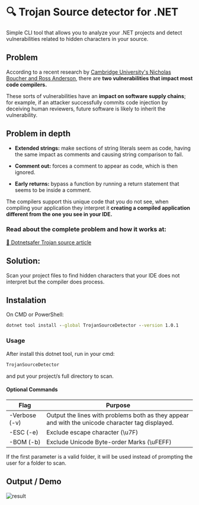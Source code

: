 # 🔍 Trojan Source detector for .NET

Simple CLI tool that allows you to analyze your .NET projects and detect vulnerabilities related to hidden characters in your source.

## Problem

According to a recent research by [Cambridge University's Nicholas Boucher and Ross Anderson](https://arxiv.org/abs/2111.00169), there are **two vulnerabilities that impact most code compilers.**

These sorts of vulnerabilities have an **impact on software supply chains**; for example, if an attacker successfully commits code injection by deceiving human reviewers, future software is likely to inherit the vulnerability.

## Problem in depth

- **Extended strings:** make sections of string literals seem as code, having the same impact as comments and causing string comparison to fail.

- **Comment out:** forces a comment to appear as code, which is then ignored.

- **Early returns:** bypass a function by running a return statement that seems to be inside a comment.

The compilers support this unique code that you do not see, when compiling your application they interpret it **creating a compiled application different from the one you see in your IDE.**

### Read about the complete problem and how it works at:

[📕 Dotnetsafer Trojan source article](https://medium.com/dotnetsafer/trojan-source-in-dotnet-25f6ce190c1a)

## Solution:

Scan your project files to find hidden characters that your IDE does not interpret but the compiler does process.

## Instalation

On CMD or PowerShell:

```cmd
dotnet tool install --global TrojanSourceDetector --version 1.0.1
```

### Usage

After install this dotnet tool, run in your cmd:

```cmd
TrojanSourceDetector
```

and put your project/s full directory to scan.

#### Optional Commands

| Flag | Purpose |
|------|---------|
| -Verbose (-v) | Output the lines with problems both as they appear and with the unicode character tag displayed. |
| -ESC (-e) | Exclude escape character (\u7F) |
| -BOM (-b) | Exclude Unicode Byte-order Marks (\uFEFF) |

If the first parameter is a valid folder, it will be used instead of prompting the user for a folder to scan.

## Output / Demo

![result](https://cdn-images-1.medium.com/max/1200/1*MeZx1jiuqHBAVs3_vXaP8w.png)

